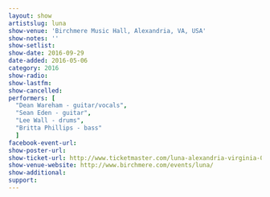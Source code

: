```yaml
---
layout: show
artistslug: luna
show-venue: 'Birchmere Music Hall, Alexandria, VA, USA'
show-notes: ''
show-setlist: 
show-date: 2016-09-29
date-added: 2016-05-06
category: 2016
show-radio: 
show-lastfm: 
show-cancelled: 
performers: [
  "Dean Wareham - guitar/vocals",
  "Sean Eden - guitar",
  "Lee Wall - drums",
  "Britta Phillips - bass"
  ]
facebook-event-url: 
show-poster-url: 
show-ticket-url: http://www.ticketmaster.com/luna-alexandria-virginia-09-29-2016/event/150050A4959B2DDC?brand=birchmere
show-venue-website: http://www.birchmere.com/events/luna/
show-additional: 
support:
---
```

